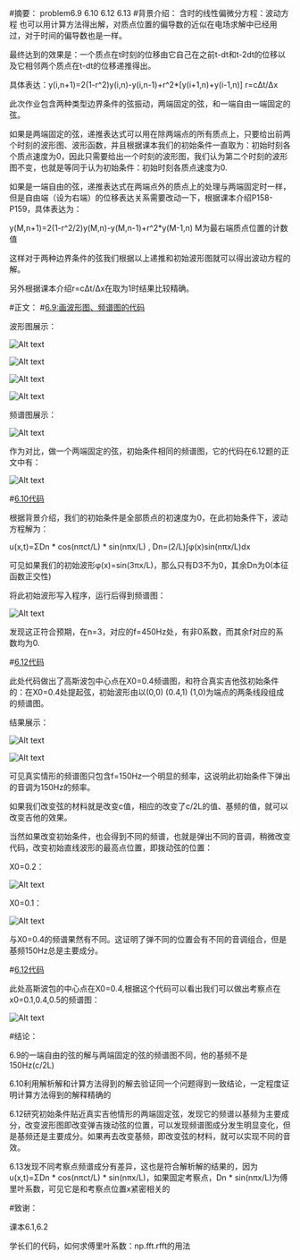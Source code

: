 #摘要：
problem6.9 6.10 6.12 6.13
#背景介绍：
含时的线性偏微分方程：波动方程 也可以用计算方法得出解，对质点位置的偏导数的近似在电场求解中已经用过，对于时间的偏导数也是一样。

最终达到的效果是：一个质点在t时刻的位移由它自己在之前t-dt和t-2dt的位移以及它相邻两个质点在t-dt的位移递推得出。

具体表达：y(i,n+1)=2(1-r^2)y(i,n)-y(i,n-1)+r^2*[y(i+1,n)+y(i-1,n)]   r=cΔt/Δx

此次作业包含两种类型边界条件的弦振动，两端固定的弦，和一端自由一端固定的弦。

如果是两端固定的弦，递推表达式可以用在除两端点的所有质点上，只要给出前两个时刻的波形图、波形函数，并且根据课本我们的初始条件一直取为：初始时刻各个质点速度为0，因此只需要给出一个时刻的波形图，我们认为第二个时刻的波形图不变，也就是等同于认为初始条件：初始时刻各质点速度为0.

如果是一端自由的弦，递推表达式在两端点外的质点上的处理与两端固定时一样，但是自由端（设为右端）的位移表达关系需要改动一下，根据课本介绍P158-P159，具体表达为：

y(M,n+1)=2(1-r^2/2)y(M,n)-y(M,n-1)+r^2*y(M-1,n)     M为最右端质点位置的计数值

这样对于两种边界条件的弦我们根据以上递推和初始波形图就可以得出波动方程的解。

另外根据课本介绍r=cΔt/Δx在取为1时结果比较精确。

#正文：
#[6.9:画波形图、频谱图的代码](https://github.com/woshishuishuishuishui/compuational_physics_N2014301020042/blob/master/6.9波形图%20傅里叶系数%20.py)

波形图展示：

![Alt text](https://github.com/woshishuishuishuishui/compuational_physics_N2014301020042/blob/master/6.9波形图1.png)

![Alt text](https://github.com/woshishuishuishuishui/compuational_physics_N2014301020042/blob/master/6.9波形图2.png)

![Alt text](https://github.com/woshishuishuishuishui/compuational_physics_N2014301020042/blob/master/6.9波形图3.png)

![Alt text](https://github.com/woshishuishuishuishui/compuational_physics_N2014301020042/blob/master/6.9波形图4.png)


频谱图展示：

![Alt text](https://github.com/woshishuishuishuishui/compuational_physics_N2014301020042/blob/master/6.9%20频率3000.png)

作为对比，做一个两端固定的弦，初始条件相同的频谱图，它的代码在6.12题的正文中有：

![Alt text](https://github.com/woshishuishuishuishui/compuational_physics_N2014301020042/blob/master/6.12频谱%20高斯波包.png)

#[6.10代码](https://github.com/woshishuishuishuishui/compuational_physics_N2014301020042/blob/master/6.10.py)

根据背景介绍，我们的初始条件是全部质点的初速度为0，在此初始条件下，波动方程解为：

u(x,t)=ΣDn * cos(nπct/L) * sin(nπx/L)    ,    Dn=(2/L)∫φ(x)sin(nπx/L)dx

可见如果我们的初始波形φ(x)=sin(3πx/L)，那么只有D3不为0，其余Dn为0(本征函数正交性)

将此初始波形写入程序，运行后得到频谱图：

![Alt text](https://github.com/woshishuishuishuishui/compuational_physics_N2014301020042/blob/master/6.10%20频谱.png)

发现这正符合预期，在n=3，对应的f=450Hz处，有非0系数，而其余f对应的系数均为0.


#[6.12代码](https://github.com/woshishuishuishuishui/compuational_physics_N2014301020042/blob/master/6.12%20频谱%20直线%20高斯波包.py)

此处代码做出了高斯波包中心点在X0=0.4频谱图，和符合真实吉他弦初始条件的：在X0=0.4处提起弦，初始波形由以(0,0) (0.4,1) (1,0)为端点的两条线段组成的频谱图。

结果展示：

![Alt text](https://github.com/woshishuishuishuishui/compuational_physics_N2014301020042/blob/master/6.12频谱%20高斯波包.png)

![Alt text](https://github.com/woshishuishuishuishui/compuational_physics_N2014301020042/blob/master/6.12频谱%20直线.png)

可见真实情形的频谱图只包含f=150Hz一个明显的频率，这说明此初始条件下弹出的音调为150Hz的频率。

如果我们改变弦的材料就是改变c值，相应的改变了c/2L的值、基频的值，就可以改变吉他的效果。

当然如果改变初始条件，也会得到不同的频谱，也就是弹出不同的音调，稍微改变代码，改变初始直线波形的最高点位置，即拨动弦的位置：

X0=0.2：

![Alt text](https://github.com/woshishuishuishuishui/compuational_physics_N2014301020042/blob/master/6.12%20直线%200.2.png)

X0=0.1：

![Alt text](https://github.com/woshishuishuishuishui/compuational_physics_N2014301020042/blob/master/6.12%20直线%200.1.png)

与X0=0.4的频谱果然有不同。这证明了弹不同的位置会有不同的音调组合，但是基频150Hz总是主要成分。

#[6.12代码](https://github.com/woshishuishuishuishui/compuational_physics_N2014301020042/blob/master/6.13%20频谱对比.py)


此处高斯波包的中心点在X0=0.4,根据这个代码可以看出我们可以做出考察点在x0=0.1,0.4,0.5的频谱图：

![Alt text](https://github.com/woshishuishuishuishui/compuational_physics_N2014301020042/blob/master/6.13%20频谱对比.png)


#结论：

6.9的一端自由的弦的解与两端固定的弦的频谱图不同，他的基频不是150Hz(c/2L)

6.10利用解析解和计算方法得到的解去验证同一个问题得到一致结论，一定程度证明计算方法得到的解释精确的

6.12研究初始条件贴近真实吉他情形的两端固定弦，发现它的频谱以基频为主要成分，改变波形图即改变弹吉拨动弦的位置，可以发现频谱图成分发生明显变化，但是基频还是主要成分。如果再去改变基频，即改变弦的材料，就可以实现不同的音效。

6.13发现不同考察点频谱成分有差异，这也是符合解析解的结果的，因为u(x,t)=ΣDn * cos(nπct/L) * sin(nπx/L)，如果固定考察点，Dn * sin(nπx/L)为傅里叶系数，可见它是和考察点位置x紧密相关的

#致谢：

课本6.1,6.2

学长们的代码，如何求傅里叶系数：np.fft.rfft的用法
